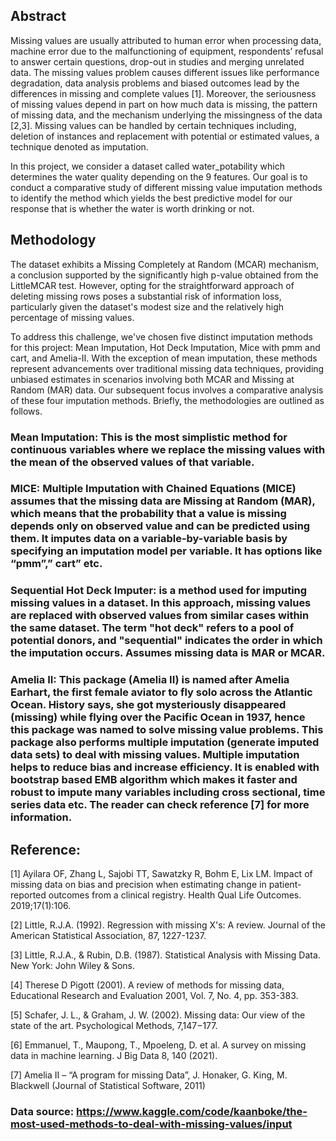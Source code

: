 ## Abstract
Missing values are usually attributed to human error when processing data, machine error due to the malfunctioning of equipment, respondents’ refusal to answer certain questions, drop-out in studies and merging unrelated data. The missing values problem causes different issues like performance degradation, data analysis problems and biased outcomes lead by the differences in missing and complete values [1]. Moreover, the seriousness of missing values depend in part on how much data is missing, the pattern of missing data, and the mechanism underlying the missingness of the data [2,3]. Missing values can be handled by certain techniques including, deletion of instances and replacement with potential or estimated values, a technique denoted as imputation. 

In this project, we consider a dataset called water_potability which determines the water quality depending on the 9 features. Our goal is to conduct a comparative study of different missing value imputation methods to identify the method which yields the best predictive model for our response that is whether the water is worth drinking or not.

## Methodology
The dataset exhibits a Missing Completely at Random (MCAR) mechanism, a conclusion supported by the significantly high p-value obtained from the LittleMCAR test. However, opting for the straightforward approach of deleting missing rows poses a substantial risk of information loss, particularly given the dataset's modest size and the relatively high percentage of missing values.

To address this challenge, we've chosen five distinct imputation methods for this project: Mean Imputation, Hot Deck Imputation, Mice with pmm and cart, and Amelia-II.  With the exception of mean imputation, these methods represent advancements over traditional missing data techniques, providing unbiased estimates in scenarios involving both MCAR and Missing at Random (MAR) data.
Our subsequent focus involves a comparative analysis of these four imputation methods. Briefly, the methodologies are outlined as follows.

### Mean Imputation: This is the most simplistic method for continuous variables where we replace the missing values with the mean of the observed values of that variable. 

### MICE: Multiple Imputation with Chained Equations (MICE) assumes that the missing data are Missing at Random (MAR), which means that the probability that a value is missing depends only on observed value and can be predicted using them. It imputes data on a variable-by-variable basis by specifying an imputation model per variable. It has options like “pmm”,” cart” etc. 

### Sequential Hot Deck Imputer:  is a method used for imputing missing values in a dataset. In this approach, missing values are replaced with observed values from similar cases within the same dataset. The term "hot deck" refers to a pool of potential donors, and "sequential" indicates the order in which the imputation occurs. Assumes missing data is MAR or MCAR.

### Amelia II: This package (Amelia II) is named after Amelia Earhart, the first female aviator to fly solo across the Atlantic Ocean. History says, she got mysteriously disappeared (missing) while flying over the Pacific Ocean in 1937, hence this package was named to solve missing value problems. This package also performs multiple imputation (generate imputed data sets) to deal with missing values. Multiple imputation helps to reduce bias and increase efficiency.  It is enabled with bootstrap based EMB algorithm which makes it faster and robust to impute many variables including cross sectional, time series data etc. The reader can check reference [7] for more information.



## Reference: 
[1] Ayilara OF, Zhang L, Sajobi TT, Sawatzky R, Bohm E, Lix LM. Impact of missing data on bias and precision when estimating change in patient-reported outcomes from a clinical registry. Health Qual Life Outcomes. 2019;17(1):106.

[2] Little, R.J.A. (1992). Regression with missing X's: A review. Journal of the American Statistical Association, 87, 1227-1237. 

[3] Little, R.J.A., & Rubin, D.B. (1987). Statistical Analysis with Missing Data. New York: John Wiley & Sons.

[4] Therese D Pigott (2001). A review of methods for missing data, Educational Research and Evaluation 2001, Vol. 7, No. 4, pp. 353-383.

[5] Schafer, J. L., & Graham, J. W. (2002). Missing data: Our view of the state of the art. Psychological Methods, 7,147−177.

[6] Emmanuel, T., Maupong, T., Mpoeleng, D. et al. A survey on missing data in machine learning. J Big Data 8, 140 (2021).

[7] Amelia II – “A program for missing Data”, J. Honaker, G. King, M. Blackwell (Journal of Statistical Software, 2011)

### Data source: https://www.kaggle.com/code/kaanboke/the-most-used-methods-to-deal-with-missing-values/input

